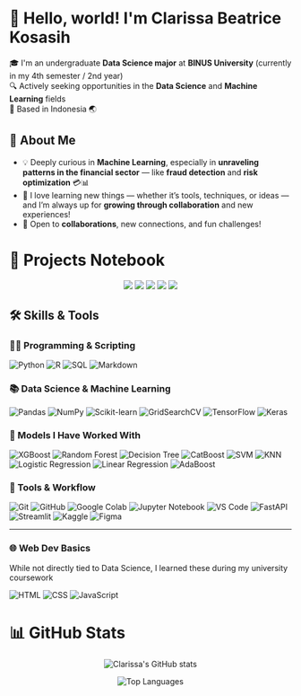 # 👋 Hello, world! I'm Clarissa Beatrice Kosasih

🎓 I'm an undergraduate **Data Science major** at **BINUS University** (currently in my 4th semester / 2nd year)  
🔍 Actively seeking opportunities in the **Data Science** and **Machine Learning** fields  
📍 Based in Indonesia 🌏

## 👀 About Me
- 💡 Deeply curious in **Machine Learning**, especially in **unraveling patterns in the financial sector** — like **fraud detection** and **risk optimization** 💳📊
- 🌱 I love learning new things — whether it’s tools, techniques, or ideas — and I’m always up for **growing through collaboration** and new experiences!
- 🤝 Open to **collaborations**, new connections, and fun challenges!

# 📓 Projects Notebook
<p align="center">
  <img src="https://img.shields.io/badge/-Machine%20Learning-blueviolet?style=for-the-badge&logo=scikit-learn&logoColor=white" />
<!--   <img src="https://img.shields.io/badge/-Deep%20Learning-orange?style=for-the-badge&logo=tensorflow&logoColor=white" /> -->
  <img src="https://img.shields.io/badge/-FastAPI-009688?style=for-the-badge&logo=fastapi&logoColor=white" />
  <img src="https://img.shields.io/badge/-Streamlit-FF4B4B?style=for-the-badge&logo=streamlit&logoColor=white" />
  <img src="https://img.shields.io/badge/-Exploratory%20Data%20Analysis-4CAF50?style=for-the-badge&logo=jupyter&logoColor=white" />
  <img src="https://img.shields.io/badge/-Time%20Series%20Analysis-607D8B?style=for-the-badge&logo=chart-bar&logoColor=white" />
</p>


## 🛠️ Skills & Tools
### 👩‍💻 Programming & Scripting  
![Python](https://img.shields.io/badge/-Python-3776AB?style=flat&logo=python&logoColor=white)
![R](https://img.shields.io/badge/-R-276DC3?style=flat&logo=r&logoColor=white)
![SQL](https://img.shields.io/badge/-SQL-4479A1?style=flat&logo=postgresql&logoColor=white)
![Markdown](https://img.shields.io/badge/-Markdown-000000?style=flat&logo=markdown&logoColor=white)

### 📚 Data Science & Machine Learning  
![Pandas](https://img.shields.io/badge/-Pandas-150458?style=flat&logo=pandas&logoColor=white)
![NumPy](https://img.shields.io/badge/-NumPy-013243?style=flat&logo=numpy&logoColor=white)
![Scikit-learn](https://img.shields.io/badge/-Scikit--learn-F7931E?style=flat&logo=scikit-learn&logoColor=white)
![GridSearchCV](https://img.shields.io/badge/-GridSearchCV-323330?style=flat&logo=python&logoColor=white)
![TensorFlow](https://img.shields.io/badge/-TensorFlow-FF6F00?style=flat&logo=tensorflow&logoColor=white)
![Keras](https://img.shields.io/badge/-Keras-D00000?style=flat&logo=keras&logoColor=white)

### 🧩 Models I Have Worked With
![XGBoost](https://img.shields.io/badge/-XGBoost-EC2828?style=flat&logo=xgboost&logoColor=white)
![Random Forest](https://img.shields.io/badge/-Random%20Forest-228B22?style=flat&logo=python&logoColor=white)
![Decision Tree](https://img.shields.io/badge/-Decision%20Tree-556B2F?style=flat&logo=python&logoColor=white)
![CatBoost](https://img.shields.io/badge/-CatBoost-FFCC00?style=flat&logo=catboost&logoColor=black)
![SVM](https://img.shields.io/badge/-SVM-4B0082?style=flat&logo=python&logoColor=white)
![KNN](https://img.shields.io/badge/-KNN-4169E1?style=flat&logo=python&logoColor=white)
![Logistic Regression](https://img.shields.io/badge/-Logistic%20Regression-800000?style=flat&logo=python&logoColor=white)
![Linear Regression](https://img.shields.io/badge/-Linear%20Regression-4682B4?style=flat&logo=python&logoColor=white)
![AdaBoost](https://img.shields.io/badge/-AdaBoost-FF7F50?style=flat&logo=python&logoColor=white)


### 🧰 Tools & Workflow  
![Git](https://img.shields.io/badge/-Git-F05032?style=flat&logo=git&logoColor=white)
![GitHub](https://img.shields.io/badge/-GitHub-181717?style=flat&logo=github&logoColor=white)
![Google Colab](https://img.shields.io/badge/-Google%20Colab-F9AB00?style=flat&logo=googlecolab&logoColor=black)
![Jupyter Notebook](https://img.shields.io/badge/-Jupyter%20Notebook-F37626?style=flat&logo=jupyter&logoColor=white)
![VS Code](https://img.shields.io/badge/-VSCode-007ACC?style=flat&logo=visualstudiocode&logoColor=white)
![FastAPI](https://img.shields.io/badge/-FastAPI-009688?style=flat&logo=fastapi&logoColor=white)
![Streamlit](https://img.shields.io/badge/-Streamlit-FF4B4B?style=flat&logo=streamlit&logoColor=white)
![Kaggle](https://img.shields.io/badge/-Kaggle-20BEFF?style=flat&logo=kaggle&logoColor=white)
![Figma](https://img.shields.io/badge/-Figma-F24E1E?style=flat&logo=figma&logoColor=white)

---
### 🌐 Web Dev Basics  
While not directly tied to Data Science, I learned these during my university coursework

![HTML](https://img.shields.io/badge/-HTML-E34F26?style=flat&logo=html5&logoColor=white)
![CSS](https://img.shields.io/badge/-CSS-1572B6?style=flat&logo=css3&logoColor=white)
![JavaScript](https://img.shields.io/badge/-JavaScript-F7DF1E?style=flat&logo=javascript&logoColor=black)

# 📊 GitHub Stats

<p align="center">
  <img src="https://github-readme-stats.vercel.app/api?username=c-kosasih&show_icons=true&theme=nightowl" alt="Clarissa's GitHub stats" />
</p>

<p align="center">
  <img src="https://github-readme-stats.vercel.app/api/top-langs/?username=c-kosasih&layout=compact&theme=nightowl" alt="Top Languages" />
</p>


